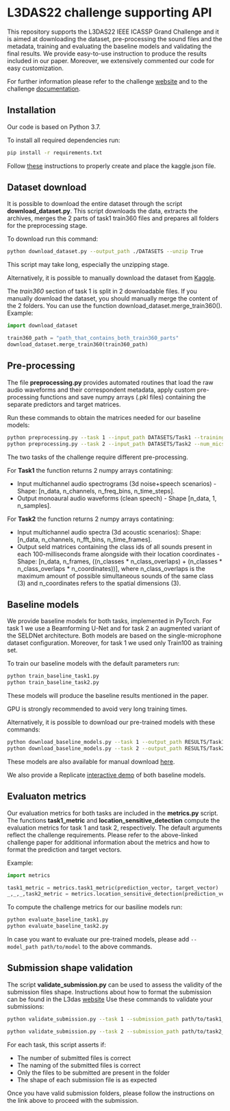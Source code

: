 # L3DAS22 challenge supporting API
This repository supports the L3DAS22 IEEE ICASSP Grand Challenge and it is aimed at downloading the dataset, pre-processing the sound files and the metadata, training and evaluating the baseline models and validating the final results.
We provide easy-to-use instruction to produce the results included in our paper.
Moreover, we extensively commented our code for easy customization.

For further information please refer to the challenge [website](https://www.l3das.com/icassp2022/index.html) and to the challenge [documentation](https://www.l3das.com/assets/file/L3DAS22_ICASSP_documentation.pdf).

## Installation
Our code is based on Python 3.7.

To install all required dependencies run:
```bash
pip install -r requirements.txt
```

Follow [these](https://www.kaggle.com/docs/api) instructions to properly create and place the kaggle.json file.

## Dataset download
It is possible to download the entire dataset through the script **download_dataset.py**. This script downloads the data, extracts the archives, merges the 2 parts of task1 train360 files and prepares all folders for the preprocessing stage.

To download run this command:
```bash
python download_dataset.py --output_path ./DATASETS --unzip True
```

This script may take long, especially the unzipping stage.

Alternatively, it is possible to manually download the dataset from [Kaggle](https://www.kaggle.com/l3dasteam/l3das22).

The *train360* section of task 1 is split in 2 downloadable files. If you manually download the dataset, you should manually merge the content of the 2 folders. You can use the function download_dataset.merge_train360().
Example:

```python
import download_dataset

train360_path = "path_that_contains_both_train360_parts"
download_dataset.merge_train360(train360_path)
```

## Pre-processing
The file **preprocessing.py** provides automated routines that load the raw audio waveforms and their correspondent metadata, apply custom pre-processing functions and save numpy arrays (.pkl files) containing the separate predictors and target matrices.

Run these commands to obtain the matrices needed for our baseline models:
```bash
python preprocessing.py --task 1 --input_path DATASETS/Task1 --training_set train100 --num_mics 1
python preprocessing.py --task 2 --input_path DATASETS/Task2 --num_mics 1 --frame_len 100
```
The two tasks of the challenge require different pre-processing.

For **Task1** the function returns 2 numpy arrays contatining:
* Input multichannel audio spectrograms (3d noise+speech scenarios) - Shape: [n_data, n_channels, n_freq_bins, n_time_steps].
* Output monoaural audio waveforms (clean speech) - Shape [n_data, 1, n_samples].

For **Task2** the function returns 2 numpy arrays contatining:
* Input multichannel audio spectra (3d acoustic scenarios): Shape: [n_data, n_channels, n_fft_bins, n_time_frames].
* Output seld matrices containing the class ids of all sounds present in each 100-milliseconds frame alongside with their location coordinates - Shape: [n_data, n_frames, ((n_classes * n_class_overlaps) + (n_classes * n_class_overlaps * n_coordinates))], where n_class_overlaps is the maximum amount of possible simultaneous sounds of the same class (3) and n_coordinates refers to the spatial dimensions (3).


## Baseline models
We provide baseline models for both tasks, implemented in PyTorch. For task 1 we use a Beamforming U-Net and for task 2 an augmented variant of the SELDNet architecture. Both models are based on the single-microphone dataset configuration. Moreover, for task 1 we used only Train100 as training set.

To train our baseline models with the default parameters run:
```bash
python train_baseline_task1.py
python train_baseline_task2.py
```
These models will produce the baseline results mentioned in the paper.

GPU is strongly recommended to avoid very long training times.

Alternatively, it is possible to download our pre-trained models with these commands:
```bash
python download_baseline_models.py --task 1 --output_path RESULTS/Task1/pretrained
python download_baseline_models.py --task 2 --output_path RESULTS/Task2/pretrained
```
These models are also available for manual download [here](https://drive.google.com/drive/u/1/folders/1rTvlzoQM6ZxVTZe6PSJ_-yHx-uHa5z4z).

We also provide a Replicate [interactive demo](https://replicate.ai/l3das/l3das22_challenge) of both baseline models.


## Evaluaton metrics
Our evaluation metrics for both tasks are included in the **metrics.py** script.
The functions **task1_metric** and **location_sensitive_detection** compute the evaluation metrics for task 1 and task 2, respectively. The default arguments reflect the challenge requirements. Please refer to the above-linked challenge paper for additional information about the metrics and how to format the prediction and target vectors.

Example:
```python
import metrics

task1_metric = metrics.task1_metric(prediction_vector, target_vector)
_,_,_,task2_metric = metrics.location_sensitive_detection(prediction_vector, target_vector)
```

To compute the challenge metrics for our basiline models run:
```bash
python evaluate_baseline_task1.py
python evaluate_baseline_task2.py
```

In case you want to evaluate our pre-trained models, please add
`
--model_path path/to/model
`
to the above commands.

## Submission shape validation
The script **validate_submission.py** can be used to assess the validity of the submission files shape. Instructions about how to format the submission can be found in the L3das [website](https://www.l3das.com/icassp2022/submission.html)
Use these commands to validate your submissions:
```bash
python validate_submission.py --task 1 --submission_path path/to/task1_submission_folder --test_path path/to/task1_test_dataset_folder

python validate_submission.py --task 2 --submission_path path/to/task2_submission_folder --test_path path/to/task2_test_dataset_folder
```

For each task, this script asserts if:
* The number of submitted files is correct
* The naming of the submitted files is correct
* Only the files to be submitted are present in the folder
* The shape of each submission file is as expected

Once you have valid submission folders, please follow the instructions on the link above to proceed with the submission.

